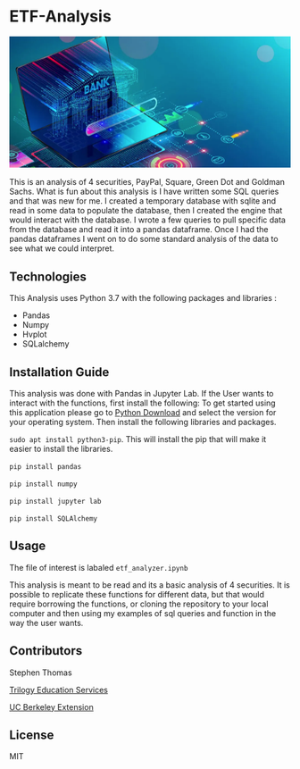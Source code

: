 # ETF-Analysis



![fintech-image](etf-image.png)



This is an analysis of 4 securities, PayPal, Square, Green Dot and Goldman Sachs. What is fun about this analysis is I have written some SQL queries and that was new for me. I created a temporary database with sqlite and read in some data to populate the database, then I created the engine that would interact with the database. I wrote a few queries to pull specific data from the database and read it into a pandas dataframe. Once I had the pandas dataframes I went on to do some standard analysis of the data to see what we could interpret. 


## Technologies

This Analysis uses Python 3.7 with the following packages and libraries :

- Pandas
- Numpy
- Hvplot
- SQLalchemy


## Installation Guide

This analysis was done with Pandas in Jupyter Lab. If the User wants to interact with the functions, first install the following:
  To get started using this application please go to [Python Download](https://www.python.org/downloads/) and select the version for your operating system. Then install the following libraries and packages.


``` sudo apt install python3-pip ```. This will install the pip that will make it easier to install the libraries.

``` pip install pandas ```

``` pip install numpy ```

``` pip install jupyter lab ```

``` pip install SQLAlchemy ```


## Usage

The file of interest is labaled ``` etf_analyzer.ipynb ```

This analysis is meant to be read and its a basic analysis of 4 securities. It is possible to replicate these functions for different data, but that would require borrowing the functions, or cloning the repository to your local computer and then using my examples of sql queries and function in the way the user wants.


## Contributors

Stephen Thomas

[Trilogy Education Services](https://www.trilogyed.com/)

[UC Berkeley Extension ](https://extension.berkeley.edu/)


## License

MIT
